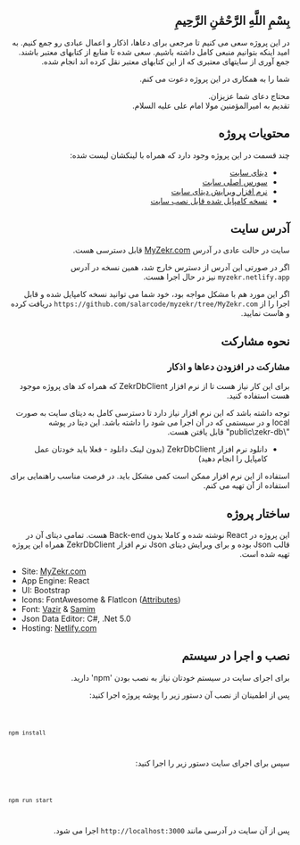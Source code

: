
<div dir="rtl">

## بِسْمِ اللَّهِ الرَّحْمَٰنِ الرَّحِيمِ

در این پروژه سعی می کنیم تا مرجعی برای دعاها، اذکار و اعمال عبادی رو جمع کنیم.
به امید اینکه بتوانیم منبعی کامل داشته باشیم.
سعی شده تا منابع از کتابهای معتبر باشند. جمع آوری از سایتهای معتبری که از این کتابهای معتبر نقل کرده اند انجام شده.

شما را به همکاری در این پروژه دعوت می کنم.

محتاج دعای شما عزیزان.  
تقدیم به امیرالمؤمنین مولا امام علی علیه السلام.

## محتویات پروژه
چند قسمت در این پروژه وجود دارد که همراه با لینکشان لیست شده:
 - [دیتای سایت](https://github.com/salarcode/myzekr/tree/main/MyZekr/public/zekr-db)
 - [سورس اصلی سایت](https://github.com/salarcode/myzekr/tree/main/MyZekr)
 - [نرم افزار ویرایش دیتای سایت](https://github.com/salarcode/myzekr/tree/main/ZekrDbManager)
 - [نسخه کامپایل شده قابل نصب سایت](https://github.com/salarcode/myzekr/tree/MyZekr.com)

## آدرس سایت
سایت در حالت عادی در آدرس [MyZekr.com](https://myzekr.com/) قابل دسترسی هست.

اگر در صورتی این آدرس از دسترس خارج شد، همین نسخه در آدرس `myzekr.netlify.app` نیز در حال اجرا هست.

اگر این مورد هم با مشکل مواجه بود، خود شما می توانید نسخه کامپایل شده و قابل اجرا را از `https://github.com/salarcode/myzekr/tree/MyZekr.com` دریافت کرده و هاست نمایید.

## نحوه مشارکت
### مشارکت در افزودن دعاها و اذکار
برای این کار نیاز هست تا از نرم افزار ZekrDbClient که همراه کد های پروژه موجود هست استفاده کنید.

توجه داشته باشد که این نرم افزار نیاز دارد تا دسترسی کامل به دیتای سایت به صورت local و در سیستمی که در آن اجرا می شود را داشته باشد. این دیتا در پوشه "\public\zekr-db" قابل یافتن هست. 

 - دانلود نرم افزار ZekrDbClient (بدون لینک دانلود - فعلا باید خودتان عمل کامپایل را انجام دهید)

استفاده از این نرم افزار ممکن است کمی مشکل باید. در فرصت مناسب راهنمایی برای استفاده از آن تهیه می کنم.

## ساختار پروژه
این پروژه در React نوشته شده و کاملا بدون Back-end هست. تمامی دیتای آن در قالب Json بوده و برای ویرایش دیتای Json نرم افزار ZekrDbClient همراه این پروژه تهیه شده است.

</div>

 - Site: [MyZekr.com](https://myzekr.com/)
 - App Engine: React
 - UI: Bootstrap
 - Icons: FontAwesome & FlatIcon ([Attributes](https://github.com/salarcode/myzekr/tree/MyZekr.com/assets/icons))
 - Font: [Vazir](https://rastikerdar.github.io/vazir-font/) & [Samim](https://rastikerdar.github.io/samim-font/)
 - Json Data Editor: C#, .Net 5.0
 - Hosting: [Netlify.com](https://www.netlify.com/)

<div dir="rtl">

## نصب و اجرا در سیستم

برای اجرای سایت در سیستم خودتان نیاز به نصب بودن 'npm' دارید.

پس از اطمینان از نصب آن دستور زیر را پوشه پروژه اجرا کنید:

<code dir="ltr">

	npm install

</code>

سپس برای اجرای سایت دستور زیر را اجرا کنید:

<code dir="ltr">

	npm run start

</code>

پس از آن سایت در آدرسی مانند `http://localhost:3000` اجرا می شود.

</div>